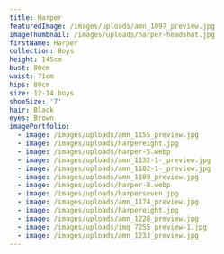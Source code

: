 ```yaml
---
title: Harper
featuredImage: /images/uploads/amn_1097_preview.jpg
imageThumbnail: /images/uploads/harper-headshot.jpg
firstName: Harper
collection: Boys
height: 145cm
bust: 80cm
waist: 71cm
hips: 80cm
size: 12-14 boys
shoeSize: '7'
hair: Black
eyes: Brown
imagePortfolio:
  - image: /images/uploads/amn_1155_preview.jpg
  - image: /images/uploads/harpereight.jpg
  - image: /images/uploads/harper-5.webp
  - image: /images/uploads/amn_1132-1-_preview.jpg
  - image: /images/uploads/amn_1182-1-_preview.jpg
  - image: /images/uploads/amn_1189_preview.jpg
  - image: /images/uploads/harper-8.webp
  - image: /images/uploads/harperseven.jpg
  - image: /images/uploads/amn_1174_preview.jpg
  - image: /images/uploads/harpereight.jpg
  - image: /images/uploads/amn_1228_preview.jpg
  - image: /images/uploads/img_7255_preview-1.jpg
  - image: /images/uploads/amn_1233_preview.jpg
---
```


